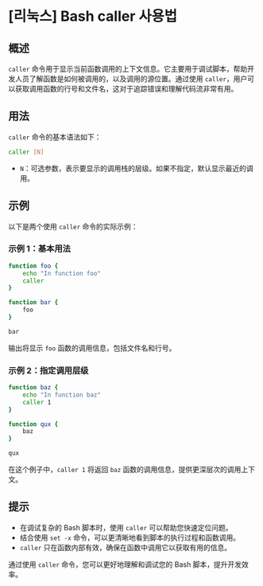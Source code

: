 # [리눅스] Bash caller 사용법

## 概述
`caller` 命令用于显示当前函数调用的上下文信息。它主要用于调试脚本，帮助开发人员了解函数是如何被调用的，以及调用的源位置。通过使用 `caller`，用户可以获取调用函数的行号和文件名，这对于追踪错误和理解代码流非常有用。

## 用法
`caller` 命令的基本语法如下：

```bash
caller [N]
```

- `N`：可选参数，表示要显示的调用栈的层级。如果不指定，默认显示最近的调用。

## 示例
以下是两个使用 `caller` 命令的实际示例：

### 示例 1：基本用法
```bash
function foo {
    echo "In function foo"
    caller
}

function bar {
    foo
}

bar
```
输出将显示 `foo` 函数的调用信息，包括文件名和行号。

### 示例 2：指定调用层级
```bash
function baz {
    echo "In function baz"
    caller 1
}

function qux {
    baz
}

qux
```
在这个例子中，`caller 1` 将返回 `baz` 函数的调用信息，提供更深层次的调用上下文。

## 提示
- 在调试复杂的 Bash 脚本时，使用 `caller` 可以帮助您快速定位问题。
- 结合使用 `set -x` 命令，可以更清晰地看到脚本的执行过程和函数调用。
- `caller` 只在函数内部有效，确保在函数中调用它以获取有用的信息。

通过使用 `caller` 命令，您可以更好地理解和调试您的 Bash 脚本，提升开发效率。